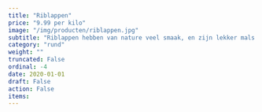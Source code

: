 ```yaml
---
title: "Riblappen"
price: "9.99 per kilo"
image: "/img/producten/riblappen.jpg"
subtitle: "Riblappen hebben van nature veel smaak, en zijn lekker mals."
category: "rund"
weight: ""
truncated: False
ordinal: -4
date: 2020-01-01
draft: False
action: False
items: 
---
```

